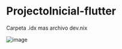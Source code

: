 # ProjectoInicial-flutter
Carpeta .idx mas archivo dev.nix

![image](https://github.com/user-attachments/assets/f51f872c-8960-4d22-a7c7-98cbf43b2107)

